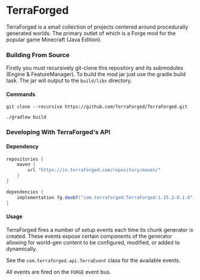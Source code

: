 # TerraForged

TerraForged is a small collection of projects centered around procedurally generated worlds.
The primary outlet of which is a Forge mod for the popular game Minecraft (Java Edition).

### Building From Source

Firstly you must recursively git-clone this repository and its submodules (Engine & FeatureManager). To build the
mod jar just use the gradle build task. The jar will output to the `build/libs` directory.

#### Commands
```shell script
git clone --recursive https://github.com/TerraForged/TerraForged.git

./gradlew build
```

### Developing With TerraForged's API

#### Dependency
```groovy
repositories {
    maven { 
        url "https://io.terraforged.com/repository/maven/" 
    }
}

dependencies {
    implementation fg.deobf("com.terraforged:TerraForged:1.15.2-0.1.0")
}
```

#### Usage

TerraForged fires a number of setup events each time its chunk generator is created. These events expose certain
components of the generator allowing for world-gen content to be configured, modified, or added to dynamically.

See the `com.terraforged.api.TerraEvent` class for the available events.

All events are fired on the `FORGE` event bus.
